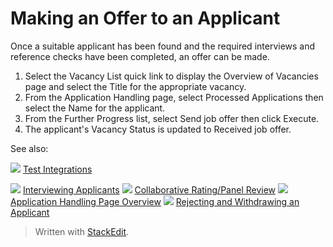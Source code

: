 # Making an Offer to an Applicant

Once a suitable applicant has been found and the required interviews and reference checks have been completed, an offer can be made.

1.  Select the  Vacancy List  quick link to display the  Overview of Vacancies  page and select the  Title  for the appropriate vacancy.
2.  From the  Application Handling  page, select  Processed Applications  then select the  Name  for the applicant.
3.  From the  Further Progress  list, select  Send job offer  then click  Execute.
4.  The applicant's  Vacancy Status  is updated to  Received job offer.

See also:

![](../Resources/Images/icon-document-link.png) [Test Integrations](test_integrations.htm)

![](../Resources/Images/icon-document-link.png) [Interviewing Applicants](interviewing_applicants.htm)
![](../Resources/Images/icon-document-link.png) [Collaborative Rating/Panel Review](collaborative_rating_panel_review.htm)
![](../Resources/Images/icon-document-link.png) [Application Handling Page Overview](application_handling_page_overview.htm)
![](../Resources/Images/icon-document-link.png) [Rejecting and Withdrawing an Applicant](rejecting_and_withdrawing_an_applicant.htm)


> Written with [StackEdit](https://stackedit.io/).
<!--stackedit_data:
eyJoaXN0b3J5IjpbLTE3NDM3NDgzNDldfQ==
-->